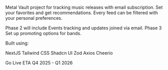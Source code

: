Metal Vault project for tracking music releases with email subscription. Set your favorites and get recommendations. Every feed can be filtered with your personal preferences. 

Phase 2 will include Events tracking and updates joined via email.
Phase 3 Set up promoting options for bands.

Built using: 

NextJS
Tailwind CSS
Shadcn UI
Zod
Axios
Cheerio

Go Live ETA Q4 2025 - Q1 2026